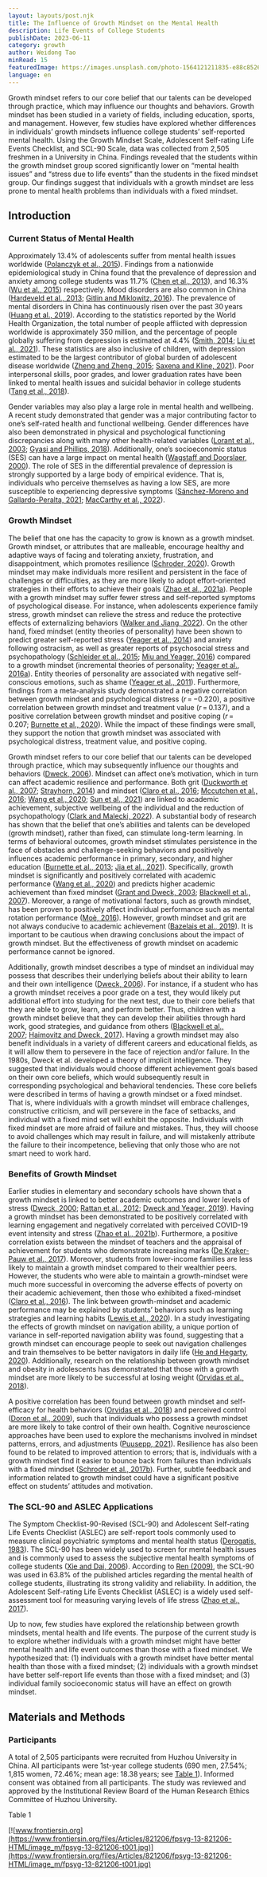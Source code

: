 ```yaml
---
layout: layouts/post.njk
title: The Influence of Growth Mindset on the Mental Health
description: Life Events of College Students
publishDate: 2023-06-11
category: growth
author: Weidong Tao
minRead: 15
featuredImage: https://images.unsplash.com/photo-1564121211835-e88c852648ab?ixlib=rb-4.0.3&ixid=M3wxMjA3fDB8MHxwaG90by1wYWdlfHx8fGVufDB8fHx8fA%3D%3D&auto=format&fit=crop&w=870&q=80
language: en
---
```


<!-- @format -->

<!--StartFragment-->

Growth mindset refers to our core belief that our talents can be developed through practice, which may influence our thoughts and behaviors. Growth mindset has been studied in a variety of fields, including education, sports, and management. However, few studies have explored whether differences in individuals’ growth mindsets influence college students’ self-reported mental health. Using the Growth Mindset Scale, Adolescent Self-rating Life Events Checklist, and SCL-90 Scale, data was collected from 2,505 freshmen in a University in China. Findings revealed that the students within the growth mindset group scored significantly lower on “mental health issues” and “stress due to life events” than the students in the fixed mindset group. Our findings suggest that individuals with a growth mindset are less prone to mental health problems than individuals with a fixed mindset.

[]()

## Introduction

### Current Status of Mental Health

Approximately 13.4% of adolescents suffer from mental health issues worldwide ([Polanczyk et al., 2015](https://www.frontiersin.org/articles/10.3389/fpsyg.2022.821206/full#ref42)). Findings from a nationwide epidemiological study in China found that the prevalence of depression and anxiety among college students was 11.7% ([Chen et al., 2013](https://www.frontiersin.org/articles/10.3389/fpsyg.2022.821206/full#ref8)), and 16.3% ([Wu et al., 2015](https://www.frontiersin.org/articles/10.3389/fpsyg.2022.821206/full#ref60)) respectively. Mood disorders are also common in China ([Hardeveld et al., 2013](https://www.frontiersin.org/articles/10.3389/fpsyg.2022.821206/full#ref25); [Gitlin and Miklowitz, 2016](https://www.frontiersin.org/articles/10.3389/fpsyg.2022.821206/full#ref21)). The prevalence of mental disorders in China has continuously risen over the past 30 years ([Huang et al., 2019](https://www.frontiersin.org/articles/10.3389/fpsyg.2022.821206/full#ref29)). According to the statistics reported by the World Health Organization, the total number of people afflicted with depression worldwide is approximately 350 million, and the percentage of people globally suffering from depression is estimated at 4.4% ([Smith, 2014](https://www.frontiersin.org/articles/10.3389/fpsyg.2022.821206/full#ref50); [Liu et al., 2021](https://www.frontiersin.org/articles/10.3389/fpsyg.2022.821206/full#ref33)). These statistics are also inclusive of children, with depression estimated to be the largest contributor of global burden of adolescent disease worldwide ([Zheng and Zheng, 2015](https://www.frontiersin.org/articles/10.3389/fpsyg.2022.821206/full#ref69); [Saxena and Kline, 2021](https://www.frontiersin.org/articles/10.3389/fpsyg.2022.821206/full#ref45)). Poor interpersonal skills, poor grades, and lower graduation rates have been linked to mental health issues and suicidal behavior in college students ([Tang et al., 2018](https://www.frontiersin.org/articles/10.3389/fpsyg.2022.821206/full#ref53)).

Gender variables may also play a large role in mental health and wellbeing. A recent study demonstrated that gender was a major contributing factor to one’s self-rated health and functional wellbeing. Gender differences have also been demonstrated in physical and psychological functioning discrepancies along with many other health-related variables ([Lorant et al., 2003](https://www.frontiersin.org/articles/10.3389/fpsyg.2022.821206/full#ref34); [Gyasi and Phillips, 2018](https://www.frontiersin.org/articles/10.3389/fpsyg.2022.821206/full#ref23)). Additionally, one’s socioeconomic status (SES) can have a large impact on mental health ([Wagstaff and Doorslaer, 2000](https://www.frontiersin.org/articles/10.3389/fpsyg.2022.821206/full#ref55)). The role of SES in the differential prevalence of depression is strongly supported by a large body of empirical evidence. That is, individuals who perceive themselves as having a low SES, are more susceptible to experiencing depressive symptoms ([Sánchez-Moreno and Gallardo-Peralta, 2021](https://www.frontiersin.org/articles/10.3389/fpsyg.2022.821206/full#ref44); [MacCarthy et al., 2022](https://www.frontiersin.org/articles/10.3389/fpsyg.2022.821206/full#ref35)).

### Growth Mindset

The belief that one has the capacity to grow is known as a growth mindset. Growth mindset, or attributes that are malleable, encourage healthy and adaptive ways of facing and tolerating anxiety, frustration, and disappointment, which promotes resilience ([Schroder, 2020](https://www.frontiersin.org/articles/10.3389/fpsyg.2022.821206/full#ref47)). Growth mindset may make individuals more resilient and persistent in the face of challenges or difficulties, as they are more likely to adopt effort-oriented strategies in their efforts to achieve their goals ([Zhao et al., 2021a](https://www.frontiersin.org/articles/10.3389/fpsyg.2022.821206/full#ref66)). People with a growth mindset may suffer fewer stress and self-reported symptoms of psychological disease. For instance, when adolescents experience family stress, growth mindset can relieve the stress and reduce the protective effects of externalizing behaviors ([Walker and Jiang, 2022](https://www.frontiersin.org/articles/10.3389/fpsyg.2022.821206/full#ref56)). On the other hand, fixed mindset (entity theories of personality) have been shown to predict greater self-reported stress ([Yeager et al., 2014](https://www.frontiersin.org/articles/10.3389/fpsyg.2022.821206/full#ref62)) and anxiety following ostracism, as well as greater reports of psychosocial stress and psychopathology ([Schleider et al., 2015](https://www.frontiersin.org/articles/10.3389/fpsyg.2022.821206/full#ref46); [Miu and Yeager, 2016](https://www.frontiersin.org/articles/10.3389/fpsyg.2022.821206/full#ref38)) compared to a growth mindset (incremental theories of personality; [Yeager et al., 2016a](https://www.frontiersin.org/articles/10.3389/fpsyg.2022.821206/full#ref63)). Entity theories of personality are associated with negative self-conscious emotions, such as shame ([Yeager et al., 2011](https://www.frontiersin.org/articles/10.3389/fpsyg.2022.821206/full#ref64)). Furthermore, findings from a meta-analysis study demonstrated a negative correlation between growth mindset and psychological distress (*r* = −0.220), a positive correlation between growth mindset and treatment value (*r* = 0.137), and a positive correlation between growth mindset and positive coping (*r* = 0.207; [Burnette et al., 2020](https://www.frontiersin.org/articles/10.3389/fpsyg.2022.821206/full#ref4)). While the impact of these findings were small, they support the notion that growth mindset was associated with psychological distress, treatment value, and positive coping.

Growth mindset refers to our core belief that our talents can be developed through practice, which may subsequently influence our thoughts and behaviors ([Dweck, 2006](https://www.frontiersin.org/articles/10.3389/fpsyg.2022.821206/full#ref17)). Mindset can affect one’s motivation, which in turn can affect academic resilience and performance. Both grit ([Duckworth et al., 2007](https://www.frontiersin.org/articles/10.3389/fpsyg.2022.821206/full#ref15); [Strayhorn, 2014](https://www.frontiersin.org/articles/10.3389/fpsyg.2022.821206/full#ref51)) and mindset ([Claro et al., 2016](https://www.frontiersin.org/articles/10.3389/fpsyg.2022.821206/full#ref10); [Mccutchen et al., 2016](https://www.frontiersin.org/articles/10.3389/fpsyg.2022.821206/full#ref37); [Wang et al., 2020](https://www.frontiersin.org/articles/10.3389/fpsyg.2022.821206/full#ref58); [Sun et al., 2021](https://www.frontiersin.org/articles/10.3389/fpsyg.2022.821206/full#ref52)) are linked to academic achievement, subjective wellbeing of the individual and the reduction of psychopathology ([Clark and Malecki, 2022](https://www.frontiersin.org/articles/10.3389/fpsyg.2022.821206/full#ref9)). A substantial body of research has shown that the belief that one’s abilities and talents can be developed (growth mindset), rather than fixed, can stimulate long-term learning. In terms of behavioral outcomes, growth mindset stimulates persistence in the face of obstacles and challenge-seeking behaviors and positively influences academic performance in primary, secondary, and higher education ([Burnette et al., 2013](https://www.frontiersin.org/articles/10.3389/fpsyg.2022.821206/full#ref5); [Jia et al., 2021](https://www.frontiersin.org/articles/10.3389/fpsyg.2022.821206/full#ref30)). Specifically, growth mindset is significantly and positively correlated with academic performance ([Wang et al., 2020](https://www.frontiersin.org/articles/10.3389/fpsyg.2022.821206/full#ref58)) and predicts higher academic achievement than fixed mindset ([Grant and Dweck, 2003](https://www.frontiersin.org/articles/10.3389/fpsyg.2022.821206/full#ref22); [Blackwell et al., 2007](https://www.frontiersin.org/articles/10.3389/fpsyg.2022.821206/full#ref3)). Moreover, a range of motivational factors, such as growth mindset, has been proven to positively affect individual performance such as mental rotation performance ([Moè, 2016](https://www.frontiersin.org/articles/10.3389/fpsyg.2022.821206/full#ref40)). However, growth mindset and grit are not always conducive to academic achievement ([Bazelais et al., 2019](https://www.frontiersin.org/articles/10.3389/fpsyg.2022.821206/full#ref1)). It is important to be cautious when drawing conclusions about the impact of growth mindset. But the effectiveness of growth mindset on academic performance cannot be ignored.

Additionally, growth mindset describes a type of mindset an individual may possess that describes their underlying beliefs about their ability to learn and their own intelligence ([Dweck, 2006](https://www.frontiersin.org/articles/10.3389/fpsyg.2022.821206/full#ref17)). For instance, if a student who has a growth mindset receives a poor grade on a test, they would likely put additional effort into studying for the next test, due to their core beliefs that they are able to grow, learn, and perform better. Thus, children with a growth mindset believe that they can develop their abilities through hard work, good strategies, and guidance from others ([Blackwell et al., 2007](https://www.frontiersin.org/articles/10.3389/fpsyg.2022.821206/full#ref3); [Haimovitz and Dweck, 2017](https://www.frontiersin.org/articles/10.3389/fpsyg.2022.821206/full#ref24)). Having a growth mindset may also benefit individuals in a variety of different careers and educational fields, as it will allow them to persevere in the face of rejection and/or failure. In the 1980s, Dweck et al. developed a theory of implicit intelligence. They suggested that individuals would choose different achievement goals based on their own core beliefs, which would subsequently result in corresponding psychological and behavioral tendencies. These core beliefs were described in terms of having a growth mindset or a fixed mindset. That is, where individuals with a growth mindset will embrace challenges, constructive criticism, and will persevere in the face of setbacks, and individual with a fixed mind set will exhibit the opposite. Individuals with fixed mindset are more afraid of failure and mistakes. Thus, they will choose to avoid challenges which may result in failure, and will mistakenly attribute the failure to their incompetence, believing that only those who are not smart need to work hard.

### Benefits of Growth Mindset

Earlier studies in elementary and secondary schools have shown that a growth mindset is linked to better academic outcomes and lower levels of stress ([Dweck, 2000](https://www.frontiersin.org/articles/10.3389/fpsyg.2022.821206/full#ref16); [Rattan et al., 2012](https://www.frontiersin.org/articles/10.3389/fpsyg.2022.821206/full#ref43); [Dweck and Yeager, 2019](https://www.frontiersin.org/articles/10.3389/fpsyg.2022.821206/full#ref20)). Having a growth mindset has been demonstrated to be positively correlated with learning engagement and negatively correlated with perceived COVID-19 event intensity and stress ([Zhao et al., 2021b](https://www.frontiersin.org/articles/10.3389/fpsyg.2022.821206/full#ref67)). Furthermore, a positive correlation exists between the mindset of teachers and the appraisal of achievement for students who demonstrate increasing marks ([De Kraker-Pauw et al., 2017](https://www.frontiersin.org/articles/10.3389/fpsyg.2022.821206/full#ref11)). Moreover, students from lower-income families are less likely to maintain a growth mindset compared to their wealthier peers. However, the students who were able to maintain a growth-mindset were much more successful in overcoming the adverse effects of poverty on their academic achievement, then those who exhibited a fixed-mindset ([Claro et al., 2016](https://www.frontiersin.org/articles/10.3389/fpsyg.2022.821206/full#ref10)). The link between growth-mindset and academic performance may be explained by students’ behaviors such as learning strategies and learning habits ([Lewis et al., 2020](https://www.frontiersin.org/articles/10.3389/fpsyg.2022.821206/full#ref32)). In a study investigating the effects of growth mindset on navigation ability, a unique portion of variance in self-reported navigation ability was found, suggesting that a growth mindset can encourage people to seek out navigation challenges and train themselves to be better navigators in daily life ([He and Hegarty, 2020](https://www.frontiersin.org/articles/10.3389/fpsyg.2022.821206/full#ref27)). Additionally, research on the relationship between growth mindset and obesity in adolescents has demonstrated that those with a growth mindset are more likely to be successful at losing weight ([Orvidas et al., 2018](https://www.frontiersin.org/articles/10.3389/fpsyg.2022.821206/full#ref41)).

A positive correlation has been found between growth mindset and self-efficacy for health behaviors ([Orvidas et al., 2018](https://www.frontiersin.org/articles/10.3389/fpsyg.2022.821206/full#ref41)) and perceived control ([Doron et al., 2009](https://www.frontiersin.org/articles/10.3389/fpsyg.2022.821206/full#ref14)), such that individuals who possess a growth mindset are more likely to take control of their own health. Cognitive neuroscience approaches have been used to explore the mechanisms involved in mindset patterns, errors, and adjustments ([Puusepp, 2021](https://www.frontiersin.org/articles/10.3389/fpsyg.2022.821206/full#ref901)). Resilience has also been found to be related to improved attention to errors; that is, individuals with a growth mindset find it easier to bounce back from failures than individuals with a fixed mindset ([Schroder et al., 2017b](https://www.frontiersin.org/articles/10.3389/fpsyg.2022.821206/full#ref49)). Further, subtle feedback and information related to growth mindset could have a significant positive effect on students’ attitudes and motivation.

### The SCL-90 and ASLEC Applications

The Symptom Checklist-90-Revised (SCL-90) and Adolescent Self-rating Life Events Checklist (ASLEC) are self-report tools commonly used to measure clinical psychiatric symptoms and mental health status ([Derogatis, 1983](https://www.frontiersin.org/articles/10.3389/fpsyg.2022.821206/full#ref12)). The SCL-90 has been widely used to screen for mental health issues and is commonly used to assess the subjective mental health symptoms of college students ([Xie and Dai, 2006](https://www.frontiersin.org/articles/10.3389/fpsyg.2022.821206/full#ref903)). According to [Ren (2009)](https://www.frontiersin.org/articles/10.3389/fpsyg.2022.821206/full#ref904), the SCL-90 was used in 63.8% of the published articles regarding the mental health of college students, illustrating its strong validity and reliability. In addition, the Adolescent Self-rating Life Events Checklist (ASLEC) is a widely used self-assessment tool for measuring varying levels of life stress ([Zhao et al., 2017](https://www.frontiersin.org/articles/10.3389/fpsyg.2022.821206/full#ref68)).

Up to now, few studies have explored the relationship between growth mindsets, mental health and life events. The purpose of the current study is to explore whether individuals with a growth mindset might have better mental health and life event outcomes than those with a fixed mindset. We hypothesized that: (1) individuals with a growth mindset have better mental health than those with a fixed mindset; (2) individuals with a growth mindset have better self-report life events than those with a fixed mindset; and (3) individual family socioeconomic status will have an effect on growth mindset.

[]()

## Materials and Methods

### Participants

A total of 2,505 participants were recruited from Huzhou University in China. All participants were 1st-year college students (690 men, 27.54%; 1,815 women, 72.46%; mean age: 18.38 years; see [Table 1](https://www.frontiersin.org/articles/10.3389/fpsyg.2022.821206/full#tab1)). Informed consent was obtained from all participants. The study was reviewed and approved by the Institutional Review Board of the Human Research Ethics Committee of Huzhou University.

Table 1

[![www.frontiersin.org](https://www.frontiersin.org/files/Articles/821206/fpsyg-13-821206-HTML/image_m/fpsyg-13-821206-t001.jpg)](https://www.frontiersin.org/files/Articles/821206/fpsyg-13-821206-HTML/image_m/fpsyg-13-821206-t001.jpg)
